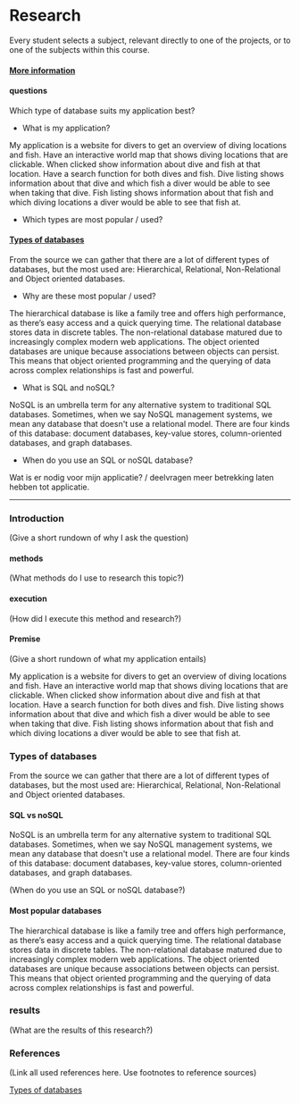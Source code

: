 # Research
Every student selects a subject, relevant directly to one of the projects, or to one of the subjects within this course. 
#### [More information](https://fhict.instructure.com/courses/12992/pages/research-reports-bachelor-students-only?module_item_id=911565)

#### questions
Which type of database suits my application best?
- What is my application?

My application is a website for divers to get an overview of diving locations and fish. Have an interactive world map that shows diving locations that are clickable. When clicked show information about dive and fish at that location. Have a search function for both dives and fish. Dive listing shows information about that dive and which fish a diver would be able to see when taking that dive. Fish listing shows information about that fish and which diving locations a diver would be able to see that fish at.

- Which types are most popular / used?
#### [Types of databases](https://www.mongodb.com/databases/types)

From the source we can gather that there are a lot of different types of databases, but the most used are: Hierarchical, Relational, Non-Relational and Object oriented databases.

- Why are these most popular / used?

The hierarchical database is like a family tree and offers high performance, as there’s easy access and a quick querying time.
The relational database stores data in discrete tables.
The non-relational database matured due to increasingly complex modern web applications.
The object oriented databases are unique because associations between objects can persist. This means that object oriented programming and the querying of data across complex relationships is fast and powerful.

- What is SQL and noSQL?

NoSQL is an umbrella term for any alternative system to traditional SQL databases. Sometimes, when we say NoSQL management systems, we mean any database that doesn't use a relational model.
There are four kinds of this database: document databases, key-value stores, column-oriented databases, and graph databases.

- When do you use an SQL or noSQL database?

Wat is er nodig voor mijn applicatie? / deelvragen meer betrekking laten hebben tot applicatie.

------------------------------------------------------------------------------------------------------------------------------------------------------------------
### Introduction
(Give a short rundown of why I ask the question)
#### methods
(What methods do I use to research this topic?)

#### execution
(How did I execute this method and research?)

#### Premise
(Give a short rundown of what my application entails)

My application is a website for divers to get an overview of diving locations and fish. Have an interactive world map that shows diving locations that are clickable. When clicked show information about dive and fish at that location. Have a search function for both dives and fish. Dive listing shows information about that dive and which fish a diver would be able to see when taking that dive. Fish listing shows information about that fish and which diving locations a diver would be able to see that fish at.

### Types of databases
From the source we can gather that there are a lot of different types of databases, but the most used are: Hierarchical, Relational, Non-Relational and Object oriented databases.

#### SQL vs noSQL
NoSQL is an umbrella term for any alternative system to traditional SQL databases. Sometimes, when we say NoSQL management systems, we mean any database that doesn't use a relational model.
There are four kinds of this database: document databases, key-value stores, column-oriented databases, and graph databases.

(When do you use an SQL or noSQL database?)

#### Most popular databases 
The hierarchical database is like a family tree and offers high performance, as there’s easy access and a quick querying time.
The relational database stores data in discrete tables.
The non-relational database matured due to increasingly complex modern web applications.
The object oriented databases are unique because associations between objects can persist. This means that object oriented programming and the querying of data across complex relationships is fast and powerful.

### results
(What are the results of this research?)

### References
(Link all used references here. Use footnotes to reference sources)

[Types of databases](https://www.mongodb.com/databases/types)
